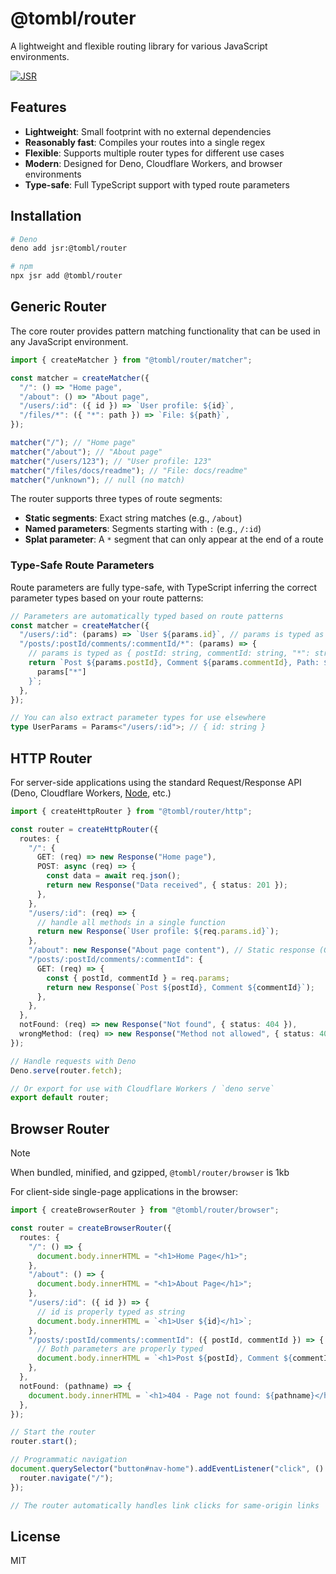 # @tombl/router

A lightweight and flexible routing library for various JavaScript environments.

[![JSR](https://jsr.io/badges/@tombl/router)](https://jsr.io/@tombl/router)

## Features

- **Lightweight**: Small footprint with no external dependencies
- **Reasonably fast**: Compiles your routes into a single regex
- **Flexible**: Supports multiple router types for different use cases
- **Modern**: Designed for Deno, Cloudflare Workers, and browser environments
- **Type-safe**: Full TypeScript support with typed route parameters

## Installation

```bash
# Deno
deno add jsr:@tombl/router

# npm
npx jsr add @tombl/router
```

## Generic Router

The core router provides pattern matching functionality that can be used in any
JavaScript environment.

```ts
import { createMatcher } from "@tombl/router/matcher";

const matcher = createMatcher({
  "/": () => "Home page",
  "/about": () => "About page",
  "/users/:id": ({ id }) => `User profile: ${id}`,
  "/files/*": ({ "*": path }) => `File: ${path}`,
});

matcher("/"); // "Home page"
matcher("/about"); // "About page"
matcher("/users/123"); // "User profile: 123"
matcher("/files/docs/readme"); // "File: docs/readme"
matcher("/unknown"); // null (no match)
```

The router supports three types of route segments:

- **Static segments**: Exact string matches (e.g., `/about`)
- **Named parameters**: Segments starting with `:` (e.g., `/:id`)
- **Splat parameter**: A `*` segment that can only appear at the end of a route

### Type-Safe Route Parameters

Route parameters are fully type-safe, with TypeScript inferring the correct
parameter types based on your route patterns:

```ts
// Parameters are automatically typed based on route patterns
const matcher = createMatcher({
  "/users/:id": (params) => `User ${params.id}`, // params is typed as { id: string }
  "/posts/:postId/comments/:commentId/*": (params) => {
    // params is typed as { postId: string, commentId: string, "*": string }
    return `Post ${params.postId}, Comment ${params.commentId}, Path: ${
      params["*"]
    }`;
  },
});

// You can also extract parameter types for use elsewhere
type UserParams = Params<"/users/:id">; // { id: string }
```

## HTTP Router

For server-side applications using the standard Request/Response API (Deno,
Cloudflare Workers,
[Node](https://www.npmjs.com/package/@mjackson/node-fetch-server), etc.)

```ts
import { createHttpRouter } from "@tombl/router/http";

const router = createHttpRouter({
  routes: {
    "/": {
      GET: (req) => new Response("Home page"),
      POST: async (req) => {
        const data = await req.json();
        return new Response("Data received", { status: 201 });
      },
    },
    "/users/:id": (req) => {
      // handle all methods in a single function
      return new Response(`User profile: ${req.params.id}`);
    },
    "/about": new Response("About page content"), // Static response (GET only)
    "/posts/:postId/comments/:commentId": {
      GET: (req) => {
        const { postId, commentId } = req.params;
        return new Response(`Post ${postId}, Comment ${commentId}`);
      },
    },
  },
  notFound: (req) => new Response("Not found", { status: 404 }),
  wrongMethod: (req) => new Response("Method not allowed", { status: 405 }),
});

// Handle requests with Deno
Deno.serve(router.fetch);

// Or export for use with Cloudflare Workers / `deno serve`
export default router;
```

## Browser Router

> [!NOTE]
> When bundled, minified, and gzipped, `@tombl/router/browser` is 1kb

For client-side single-page applications in the browser:

```ts
import { createBrowserRouter } from "@tombl/router/browser";

const router = createBrowserRouter({
  routes: {
    "/": () => {
      document.body.innerHTML = "<h1>Home Page</h1>";
    },
    "/about": () => {
      document.body.innerHTML = "<h1>About Page</h1>";
    },
    "/users/:id": ({ id }) => {
      // id is properly typed as string
      document.body.innerHTML = `<h1>User ${id}</h1>`;
    },
    "/posts/:postId/comments/:commentId": ({ postId, commentId }) => {
      // Both parameters are properly typed
      document.body.innerHTML = `<h1>Post ${postId}, Comment ${commentId}</h1>`;
    },
  },
  notFound: (pathname) => {
    document.body.innerHTML = `<h1>404 - Page not found: ${pathname}</h1>`;
  },
});

// Start the router
router.start();

// Programmatic navigation
document.querySelector("button#nav-home").addEventListener("click", () => {
  router.navigate("/");
});

// The router automatically handles link clicks for same-origin links
```

## License

MIT

